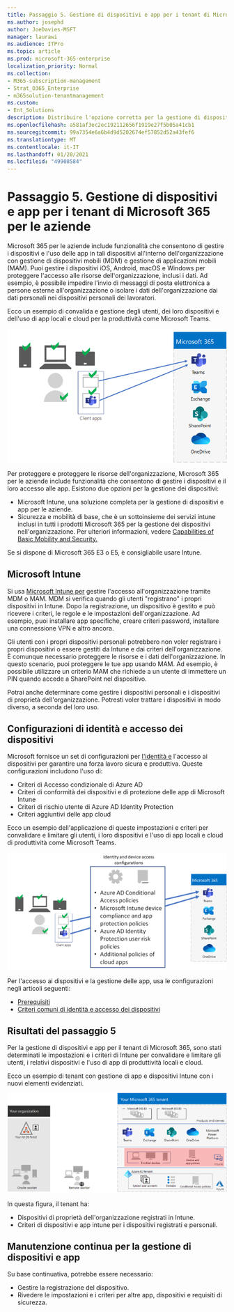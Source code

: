 ```yaml
---
title: Passaggio 5. Gestione di dispositivi e app per i tenant di Microsoft 365 per le aziende
ms.author: josephd
author: JoeDavies-MSFT
manager: laurawi
ms.audience: ITPro
ms.topic: article
ms.prod: microsoft-365-enterprise
localization_priority: Normal
ms.collection:
- M365-subscription-management
- Strat_O365_Enterprise
- m365solution-tenantmanagement
ms.custom:
- Ent_Solutions
description: Distribuire l'opzione corretta per la gestione di dispositivi e app per i tenant di Microsoft 365.
ms.openlocfilehash: a581af3ec2ec192112656f1919e27f5b05a41cb1
ms.sourcegitcommit: 99a7354e6a6b4d9d5202674ef57852d52a43fef6
ms.translationtype: MT
ms.contentlocale: it-IT
ms.lasthandoff: 01/20/2021
ms.locfileid: "49908584"
---
```

# <a name="step-5-device-and-app-management-for-your-microsoft-365-for-enterprise-tenants"></a>Passaggio 5. Gestione di dispositivi e app per i tenant di Microsoft 365 per le aziende

Microsoft 365 per le aziende include funzionalità che consentono di gestire i dispositivi e l'uso delle app in tali dispositivi all'interno dell'organizzazione con gestione di dispositivi mobili (MDM) e gestione di applicazioni mobili (MAM). Puoi gestire i dispositivi iOS, Android, macOS e Windows per proteggere l'accesso alle risorse dell'organizzazione, inclusi i dati. Ad esempio, è possibile impedire l'invio di messaggi di posta elettronica a persone esterne all'organizzazione o isolare i dati dell'organizzazione dai dati personali nei dispositivi personali dei lavoratori.

Ecco un esempio di convalida e gestione degli utenti, dei loro dispositivi e dell'uso di app locali e cloud per la produttività come Microsoft Teams.

![Convalida e gestione di utenti, dispositivi e app](../media/tenant-management-overview/tenant-management-device-app-mgmt.png)

Per proteggere e proteggere le risorse dell'organizzazione, Microsoft 365 per le aziende include funzionalità che consentono di gestire i dispositivi e il loro accesso alle app. Esistono due opzioni per la gestione dei dispositivi:

- Microsoft Intune, una soluzione completa per la gestione di dispositivi e app per le aziende.
- Sicurezza e mobilità di base, che è un sottoinsieme dei servizi intune inclusi in tutti i prodotti Microsoft 365 per la gestione dei dispositivi nell'organizzazione. Per ulteriori informazioni, vedere [Capabilities of Basic Mobility and Security.](https://docs.microsoft.com/microsoft-365/admin/basic-mobility-security/capabilities)

Se si dispone di Microsoft 365 E3 o E5, è consigliabile usare Intune.

## <a name="microsoft-intune"></a>Microsoft Intune

Si usa [Microsoft Intune per](https://docs.microsoft.com/mem/intune/fundamentals/planning-guide) gestire l'accesso all'organizzazione tramite MDM o MAM. MDM si verifica quando gli utenti "registrano" i propri dispositivi in Intune. Dopo la registrazione, un dispositivo è gestito e può ricevere i criteri, le regole e le impostazioni dell'organizzazione. Ad esempio, puoi installare app specifiche, creare criteri password, installare una connessione VPN e altro ancora.

Gli utenti con i propri dispositivi personali potrebbero non voler registrare i propri dispositivi o essere gestiti da Intune e dai criteri dell'organizzazione. È comunque necessario proteggere le risorse e i dati dell'organizzazione. In questo scenario, puoi proteggere le tue app usando MAM. Ad esempio, è possibile utilizzare un criterio MAM che richiede a un utente di immettere un PIN quando accede a SharePoint nel dispositivo.

Potrai anche determinare come gestire i dispositivi personali e i dispositivi di proprietà dell'organizzazione. Potresti voler trattare i dispositivi in modo diverso, a seconda del loro uso.

## <a name="identity-and-device-access-configurations"></a>Configurazioni di identità e accesso dei dispositivi

Microsoft fornisce un set di configurazioni per [l'identità e](../security/office-365-security/microsoft-365-policies-configurations.md) l'accesso ai dispositivi per garantire una forza lavoro sicura e produttiva. Queste configurazioni includono l'uso di:

- Criteri di Accesso condizionale di Azure AD
- Criteri di conformità dei dispositivi e di protezione delle app di Microsoft Intune
- Criteri di rischio utente di Azure AD Identity Protection
- Criteri aggiuntivi delle app cloud

Ecco un esempio dell'applicazione di queste impostazioni e criteri per convalidare e limitare gli utenti, i loro dispositivi e l'uso di app locali e cloud di produttività come Microsoft Teams.

![Configurazioni di identità e accesso ai dispositivi per i requisiti e le restrizioni per gli utenti, i dispositivi e l'uso delle app](../media/tenant-management-overview/tenant-management-device-app-mgmt-golden-config.png)

Per l'accesso ai dispositivi e la gestione delle app, usa le configurazioni negli articoli seguenti:

- [Prerequisiti](../security/office-365-security/identity-access-prerequisites.md)
- [Criteri comuni di identità e accesso dei dispositivi](../security/office-365-security/identity-access-policies.md)

## <a name="results-of-step-5"></a>Risultati del passaggio 5

Per la gestione di dispositivi e app per il tenant di Microsoft 365, sono stati determinati le impostazioni e i criteri di Intune per convalidare e limitare gli utenti, i relativi dispositivi e l'uso di app di produttività locali e cloud.

Ecco un esempio di tenant con gestione di app e dispositivi Intune con i nuovi elementi evidenziati.

![Esempio di tenant con gestione di app e dispositivi Intune](../media/tenant-management-overview/tenant-management-tenant-build-step5.png)

In questa figura, il tenant ha:

- Dispositivi di proprietà dell'organizzazione registrati in Intune.
- Criteri di dispositivi e app intune per i dispositivi registrati e personali.

## <a name="ongoing-maintenance-for-device-and-app-management"></a>Manutenzione continua per la gestione di dispositivi e app

Su base continuativa, potrebbe essere necessario: 

- Gestire la registrazione del dispositivo.
- Rivedere le impostazioni e i criteri per altre app, dispositivi e requisiti di sicurezza.
